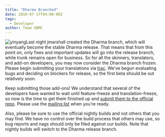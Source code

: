```yaml
---
title: "Dharma Branched"
date: 2010-07-17T04:00:00Z
tags:
  - Developer
author: Team XBMC
---
```


![](/images/blog/yinyang-98x101.webp "yinyang")Last night jmarshall created the Dharma branch, which will eventually become the stable Dharma release. That means that from this point on, only fixes and important updates will go into the release branch, while trunk remains open for business. So for all the skinners, translators, and add-on developers, you may now consider the Dharma branch frozen. Please begin submitting your translations via [trac](http://trac.xbmc.org). We’ve begun evaluating bugs and deciding on blockers for release, so the first beta should be out relatively soon.

Keep submitting those add-ons! We understand that several of the developers have wanted to wait until feature-freeze and translation-freeze, so now is the time to get them finished up and [submit them to the official repo](/article/submit-your-add-ons). Please use the [mailing list](https://kodi.wiki/view/Official_Addons_Repository) when you’re ready.

Also, please be sure to use the official nightly builds and not others that you may find. We have no control over the build process that others may use, so bug reports and nags should only be filed against our builds. Note that nightly builds will switch to the Dharma release branch.
